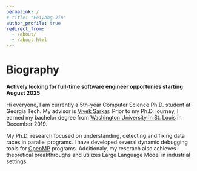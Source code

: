 ```yaml
---
permalink: /
# title: "Feiyang Jin"
author_profile: true
redirect_from: 
  - /about/
  - /about.html
---
```


# Biography

**Actively looking for full-time software engineer opportunies starting August 2025**

Hi everyone, I am currently a 5th-year Computer Science Ph.D. student at Georgia Tech. My advisor is [Vivek Sarkar](https://vsarkar.cc.gatech.edu/). Prior to my Ph.D. journey, I earned my bachelor degree from [Washington University in St. Louis](https://washu.edu/) in December 2019.

My Ph.D. research focused on understanding, detecting and fixing data races in parallel programs. I have developed several dynamic debugging tools for [OpenMP](https://www.openmp.org/) programs. Additionaly, my reserach also achieves theoretical breakthroughs and utilizes Large Language Model in industrial settings. 